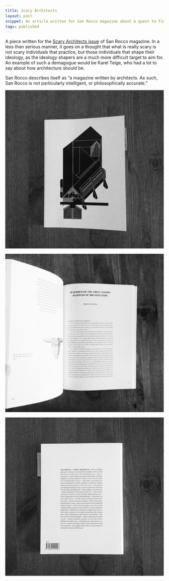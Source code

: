 ```yaml
---
title: Scary Architects
layout: post
snippet: An article written for San Rocco magazine about a quest to find an architectural overlord
tags: published
---
```


A piece written for the [Scary Architects
issue](http://www.sanrocco.info/05_scaryarchitects.html) of San Rocco magazine.
In a less than serious manner, it goes on a thought that what is really scary
is not scary individuals that practice, but those individuals that shape their
ideology, as the ideology shapers are a much more difficult target to aim for.
An example of such a demagogue would be Karel Teige, who had a lot to say about
how architecture should be.

San Rocco describes itself as “a magazine written by architects. As such, San
Rocco is not particularly intelligent, or philosophically accurate.”


![](/img/blofeld.1.jpg)

![](/img/blofeld.2.jpg)

![](/img/blofeld.3.jpg)
